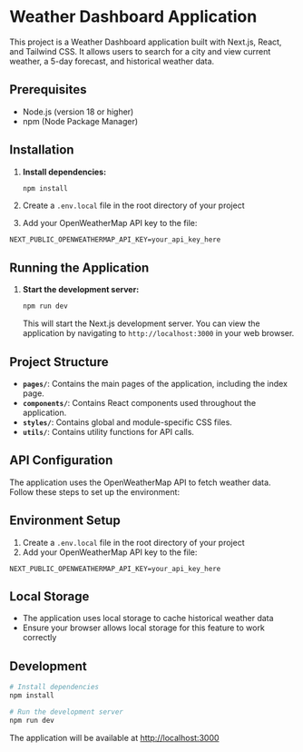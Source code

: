 # Weather Dashboard Application

This project is a Weather Dashboard application built with Next.js, React, and Tailwind CSS. It allows users to search for a city and view current weather, a 5-day forecast, and historical weather data.

## Prerequisites

- Node.js (version 18 or higher)
- npm (Node Package Manager)

## Installation

1. **Install dependencies:**

   ```bash
   npm install
   ```

2. Create a `.env.local` file in the root directory of your project
3. Add your OpenWeatherMap API key to the file:

```
NEXT_PUBLIC_OPENWEATHERMAP_API_KEY=your_api_key_here
```

## Running the Application

1. **Start the development server:**

   ```bash
   npm run dev
   ```

   This will start the Next.js development server. You can view the application by navigating to `http://localhost:3000` in your web browser.

## Project Structure

- **`pages/`**: Contains the main pages of the application, including the index page.
- **`components/`**: Contains React components used throughout the application.
- **`styles/`**: Contains global and module-specific CSS files.
- **`utils/`**: Contains utility functions for API calls.

## API Configuration

The application uses the OpenWeatherMap API to fetch weather data. Follow these steps to set up the environment:

## Environment Setup

1. Create a `.env.local` file in the root directory of your project
2. Add your OpenWeatherMap API key to the file:

```
NEXT_PUBLIC_OPENWEATHERMAP_API_KEY=your_api_key_here
```

## Local Storage

- The application uses local storage to cache historical weather data
- Ensure your browser allows local storage for this feature to work correctly

## Development

```bash
# Install dependencies
npm install

# Run the development server
npm run dev
```

The application will be available at [http://localhost:3000](http://localhost:3000)


